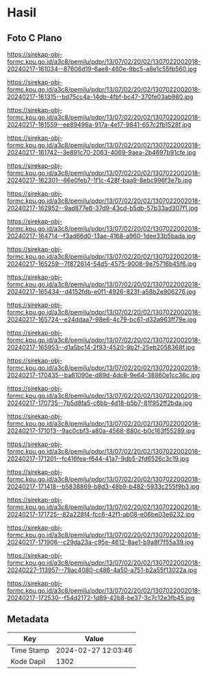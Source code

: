 # Hasil

## Foto C Plano

https://sirekap-obj-formc.kpu.go.id/a3c8/pemilu/pdpr/13/07/02/20/02/1307022002018-20240217-161034--87606d19-6ae8-460e-9bc5-a8e1c55fb560.jpg

https://sirekap-obj-formc.kpu.go.id/a3c8/pemilu/pdpr/13/07/02/20/02/1307022002018-20240217-161315--bd75cc4a-14db-4fbf-bc47-370fe03ab980.jpg

https://sirekap-obj-formc.kpu.go.id/a3c8/pemilu/pdpr/13/07/02/20/02/1307022002018-20240217-161559--ee89496a-917a-4e17-9841-657c2fb1528f.jpg

https://sirekap-obj-formc.kpu.go.id/a3c8/pemilu/pdpr/13/07/02/20/02/1307022002018-20240217-161742--3e891c70-2063-4069-9aea-2b4697b91cfe.jpg

https://sirekap-obj-formc.kpu.go.id/a3c8/pemilu/pdpr/13/07/02/20/02/1307022002018-20240217-162301--66e0feb7-1f1c-428f-baa9-8ebc996f3e7b.jpg

https://sirekap-obj-formc.kpu.go.id/a3c8/pemilu/pdpr/13/07/02/20/02/1307022002018-20240217-162952--9ad877e6-37d9-43cd-b5db-57b33ad307f1.jpg

https://sirekap-obj-formc.kpu.go.id/a3c8/pemilu/pdpr/13/07/02/20/02/1307022002018-20240217-164714--f3ad66d0-13ae-4168-a960-1dee33b5bada.jpg

https://sirekap-obj-formc.kpu.go.id/a3c8/pemilu/pdpr/13/07/02/20/02/1307022002018-20240217-165259--7f872614-54d5-4575-9008-9e75716b45f6.jpg

https://sirekap-obj-formc.kpu.go.id/a3c8/pemilu/pdpr/13/07/02/20/02/1307022002018-20240217-165434--d4152fdb-e0f1-4926-823f-a58b2e906276.jpg

https://sirekap-obj-formc.kpu.go.id/a3c8/pemilu/pdpr/13/07/02/20/02/1307022002018-20240217-165724--e24ddaa7-98e6-4c79-bc61-d32a963ff79e.jpg

https://sirekap-obj-formc.kpu.go.id/a3c8/pemilu/pdpr/13/07/02/20/02/1307022002018-20240217-165953--d1a5bc14-2f93-4520-9b2f-25eb2058368f.jpg

https://sirekap-obj-formc.kpu.go.id/a3c8/pemilu/pdpr/13/07/02/20/02/1307022002018-20240217-170435--ba61090e-d89d-4dc8-9e64-38860e1cc36c.jpg

https://sirekap-obj-formc.kpu.go.id/a3c8/pemilu/pdpr/13/07/02/20/02/1307022002018-20240217-170735--7b5d8fa5-c6bb-4d18-b5b7-81f952ff2bda.jpg

https://sirekap-obj-formc.kpu.go.id/a3c8/pemilu/pdpr/13/07/02/20/02/1307022002018-20240217-171013--9ac0cbf3-a80a-4568-880c-b0c163f55289.jpg

https://sirekap-obj-formc.kpu.go.id/a3c8/pemilu/pdpr/13/07/02/20/02/1307022002018-20240217-171201--fc416fea-f644-41a7-9db5-2fd6526c3c19.jpg

https://sirekap-obj-formc.kpu.go.id/a3c8/pemilu/pdpr/13/07/02/20/02/1307022002018-20240217-171418--b5838869-b8d3-48b9-b482-5933c255f9b3.jpg

https://sirekap-obj-formc.kpu.go.id/a3c8/pemilu/pdpr/13/07/02/20/02/1307022002018-20240217-171725--82a228f4-fcc6-42f1-ab08-e06be03e6232.jpg

https://sirekap-obj-formc.kpu.go.id/a3c8/pemilu/pdpr/13/07/02/20/02/1307022002018-20240217-171906--c29da23a-c95e-4612-8ae1-b9a8f7f55a39.jpg

https://sirekap-obj-formc.kpu.go.id/a3c8/pemilu/pdpr/13/07/02/20/02/1307022002018-20240227-113957--79ac4080-c486-4a50-a751-b2a55f13022a.jpg

https://sirekap-obj-formc.kpu.go.id/a3c8/pemilu/pdpr/13/07/02/20/02/1307022002018-20240217-172530--f54d2172-1d89-42b8-be37-3c7c12e3fb45.jpg


## Metadata

| Key        | Value               |
| ---------- | ------------------- |
| Time Stamp | 2024-02-27 12:03:46 |
| Kode Dapil | 1302                |



